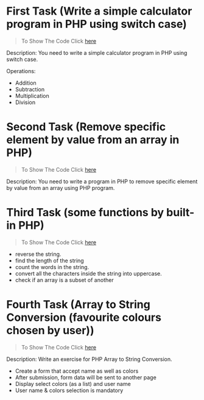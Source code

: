 # First Task (Write a simple calculator program in PHP using switch case)
> To Show The Code Click <a href="Simple Calculator Program in PHP.php">here</a><br>

Description:
You need to write a simple calculator program in PHP using switch case.

<p>Operations:<p>
<ul>
    <li>Addition</li>
    <li>Subtraction</li>
    <li>Multiplication</li>
    <li>Division</li>
</ul>


# Second Task (Remove specific element by value from an array in PHP)
> To Show The Code Click <a href="Remove specific element by value from an array in PHP.php">here</a><br>

Description:
You need to write a program in PHP to remove specific element by value from an array using PHP program.


# Third Task (some functions by built-in PHP)
> To Show The Code Click <a href="StringFunction.php">here</a><br>
<ul>
    <li>reverse the string.</li>
    <li>find the length of the string</li>
    <li>count the words in the string.</li>
    <li>convert all the characters inside the string into uppercase.</li>
    <li>check if an array is a subset of another</li>
</ul>



# Fourth Task (Array to String Conversion (favourite colours chosen by user))
> To Show The Code Click <a href="Array to String Conversion/array.php">here</a> </br>

Description:
Write an exercise for PHP Array to String Conversion.

<ul>
    <li>Create a form that accept name as well as colors</li>
    <li>After submission, form data will be sent to another page</li>
    <li>Display select colors (as a list) and user name</li>
    <li>User name & colors selection is mandatory</li>
</ul>
